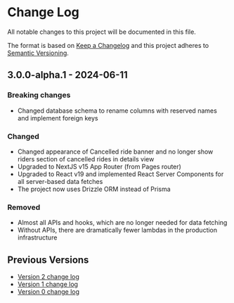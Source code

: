 # Change Log

All notable changes to this project will be documented in this file.

The format is based on [Keep a Changelog](http://keepachangelog.com/)
and this project adheres to [Semantic Versioning](http://semver.org/).

## 3.0.0-alpha.1 - 2024-06-11

### Breaking changes

- Changed database schema to rename columns with reserved names and implement foreign keys

### Changed

- Changed appearance of Cancelled ride banner and no longer show riders section of cancelled rides in details view
- Upgraded to NextJS v15 App Router (from Pages router)
- Upgraded to React v19 and implemented React Server Components for all server-based data fetches
- The project now uses Drizzle ORM instead of Prisma

### Removed

- Almost all APIs and hooks, which are no longer needed for data fetching
- Without APIs, there are dramatically fewer lambdas in the production infrastructure

## Previous Versions

- [Version 2 change log](./CHANGELOG-v2.md)
- [Version 1 change log](./CHANGELOG-v1.md)
- [Version 0 change log](./CHANGELOG-v0.md)
